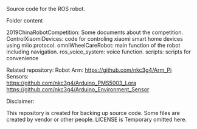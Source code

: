 Source code for the ROS robot.

Folder content	

2019ChinaRobotCompetition: Some documents about the competition.
ControlXiaomiDevices: code for controling xiaomi smart home devices using miio protocol.
omniWheelCareRobot: main function of the robot including navigation.
ros_voice_system: voice function.
scripts: scripts for convenience


Related repository:
Robot Arm: https://github.com/nkc3g4/Arm_Pi  
Sensors:  
https://github.com/nkc3g4/Arduino_PMS5003_Lora  
https://github.com/nkc3g4/Arduino_Environment_Sensor


Disclaimer:

This repository is created for backing up source code.
Some files are created by vendor or other people.
LICENSE is Temporary omitted here.